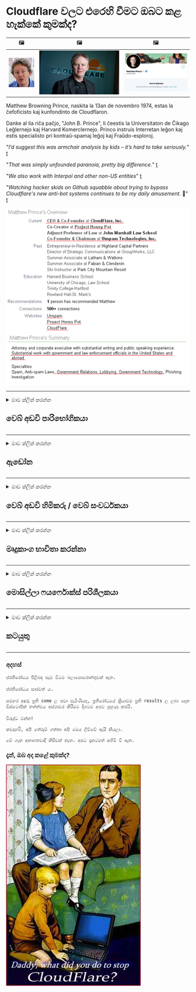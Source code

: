 # Cloudflare වලට එරෙහි වීමට ඔබට කළ හැක්කේ කුමක්ද?

| 🖼 | 🖼 | 🖼 |
| --- | --- | --- |
| ![](../image/matthew_prince_teen.jpg) | ![](../image/matthew_prince.jpg) | ![](../image/blockedbymatthewprince.jpg) |


Matthew Browning Prince, naskita la 13an de novembro 1974, estas la ĉefoficisto kaj kunfondinto de Cloudflaron.

Danke al lia riĉa paĉjo, "John B. Prince", li ĉeestis la Universitaton de Ĉikago Leĝlernejo kaj Harvard Komerclernejo.
Princo instruis Interretan leĝon kaj estis specialisto pri kontraŭ-spamaj leĝoj kaj Fraŭdo-esploroj.


"*I’d suggest this was armchair analysis by kids – it’s hard to take seriously.*" [t](https://www.theguardian.com/technology/2015/nov/19/cloudflare-accused-by-anonymous-helping-isis)

"*That was simply unfounded paranoia, pretty big difference.*"  [t](https://twitter.com/xxdesmus/status/992757936123359233)

"*We also work with Interpol and other non-US entities*" [t](https://twitter.com/eastdakota/status/1203028504184360960)

"*Watching hacker skids on Github squabble about trying to bypass Cloudflare's new anti-bot systems continues to be my daily amusement.* 🍿" [t](https://twitter.com/eastdakota/status/1273277839102656515)


![](../image/whoismp.jpg)

---


<details>
<summary>මාව ක්ලික් කරන්න

## වෙබ් අඩවි පාරිභෝගිකයා
</summary>


- ඔබ කැමති වෙබ් අඩවිය Cloudflare භාවිතා කරන්නේ නම්, Cloudflare භාවිතා නොකරන ලෙස ඔවුන්ට කියන්න.
  - ෆේස්බුක්, රෙඩිට්, ට්විටර් හෝ මැස්ටෝඩන් වැනි සමාජ මාධ්‍යවල හ ining නඟා සිටීමෙන් කිසිදු වෙනසක් සිදු නොවේ. [ක්‍රියා හැෂ් ටැග් වලට වඩා හයියෙන්.](https://twitter.com/phyzonloop/status/1274132092490862594)
  - ඔබට ප්‍රයෝජනවත් වීමට අවශ්‍ය නම් වෙබ් අඩවි හිමිකරු හා සම්බන්ධ වීමට උත්සාහ කරන්න.

[Cloudflare පැවසීය](https://github.com/Eloston/ungoogled-chromium/issues/783):
```
ඔබ විසින් නිකුත් කරනු ලබන විශේෂිත සේවාවන් හෝ අඩවි සඳහා පරිපාලකයින් වෙත ගොස් ඔබේ අත්දැකීම් බෙදාහදා ගැනීමට අපි නිර්දේශ කරමු.
```

[ඔබ එය ඉල්ලන්නේ නැත්නම්, වෙබ් අඩවි හිමිකරු කිසි විටෙකත් මෙම ගැටලුව දන්නේ නැත.](../PEOPLE.md)

![](../image/liberapay.jpg)

[සාර්ථක උදාහරණය](https://counterpartytalk.org/t/turn-off-cloudflare-on-counterparty-co-plz/164/5).<br>
ඔබට ගැටලුවක් තිබේද? [දැන් ඔබේ හ voice ඔසවන්න.](https://github.com/maraoz/maraoz.github.io/issues/1) පහත උදාහරණය.

```
ඔබ ආයතනික වාරණයට සහ මහජන සුපරීක්ෂණයට උදව් කරයි.
http://crimeflare.eu.org
```

```
ඔබේ වෙබ් පිටුව ක්ලවුඩ් ෆ්ලෙයාර් හි පුද්ගලික බිත්ති උයනේ ඇත.
http://crimeflare.eu.org
```

- වෙබ් අඩවියේ රහස්‍යතා ප්‍රතිපත්තිය කියවීමට යම් කාලයක් ගත කරන්න.
  - වෙබ් අඩවිය Cloudflare පිටුපසින් සිටී නම් හෝ වෙබ් අඩවිය Cloudflare හා සම්බන්ධ සේවාවන් භාවිතා කරයි.

එය "Cloudflare" යනු කුමක්ද යන්න පැහැදිලි කළ යුතු අතර, ඔබේ දත්ත Cloudflare සමඟ බෙදා ගැනීමට අවසර ඉල්ලා සිටිය යුතුය. එසේ කිරීමට අපොහොසත් වීමෙන් විශ්වාසය බිඳ වැටෙනු ඇති අතර සැක සහිත වෙබ් අඩවිය මග හැරිය යුතුය.

[පිළිගත හැකි රහස්‍යතා ප්‍රතිපත්ති උදාහරණයක් මෙහි ඇත](https://archive.is/bDlTz) ("Subprocessors" > "Entity Name")

```
මම ඔබේ රහස්‍යතා ප්‍රතිපත්තිය කියවා ඇති අතර මට Cloudflare යන වචනය සොයාගත නොහැක.
ඔබ දිගටම මගේ දත්ත Cloudflare වෙත පෝෂණය කරන්නේ නම් මම ඔබ සමඟ දත්ත බෙදා ගැනීම ප්‍රතික්ෂේප කරමි.
http://crimeflare.eu.org
```

මෙය ක්ලවුඩ්ෆ්ලේර් යන වචනය නොමැති රහස්‍යතා ප්‍රතිපත්තියට උදාහරණයකි.
[Liberland Jobs](https://archive.is/daKIr) [privacy policy](https://docsend.com/view/feiwyte):

![](../image/cfwontobey.jpg)

Cloudflare ට ඔවුන්ගේම රහස්‍යතා ප්‍රතිපත්තියක් ඇත.
[ක්ලවුඩ්ෆ්ලෙයාර් ඩොක්සිං මිනිසුන්ට ආදරෙයි.](https://www.reddit.com/r/GamerGhazi/comments/2s64fe/be_wary_reporting_to_cloudflare/)

වෙබ් අඩවියේ ලියාපදිංචි වීමේ පෝරමය සඳහා හොඳ උදාහරණයක් මෙන්න.
AFAIK, ශුන්‍ය වෙබ් අඩවිය මෙය කරන්න. ඔබ ඔවුන්ව විශ්වාස කරනවාද?

```
“XYZ සඳහා ලියාපදිංචි වන්න” ක්ලික් කිරීමෙන්, ඔබ අපගේ සේවා කොන්දේසි සහ රහස්‍යතා ප්‍රකාශයට එකඟ වේ.
ඔබේ දත්ත Cloudflare සමඟ බෙදා ගැනීමට ඔබ එකඟ වන අතර Cloudflare හි රහස්‍යතා ප්‍රකාශයට එකඟ වේ.
Cloudflare ඔබේ තොරතුරු කාන්දු වුවහොත් හෝ අපගේ සේවාදායකයන්ට සම්බන්ධ වීමට ඔබට ඉඩ නොදෙන්නේ නම්, එය අපගේ වරදක් නොවේ. [*]

[ ලියාපදිංචි වන්න ] [ මම එකඟවෙන්නේ නැහැ ]
```
[*] [PEOPLE.md](../PEOPLE.md)


- ඔවුන්ගේ සේවාව භාවිතා නොකිරීමට උත්සාහ කරන්න. ඔබව Cloudflare විසින් නරඹන බව මතක තබා ගන්න.
  - ["I'm in your TLS, sniffin' your passworz"](../image/iminurtls.jpg)

- වෙනත් වෙබ් අඩවියක් සොයන්න. අන්තර්ජාලයේ විකල්ප සහ අවස්ථාවන් තිබේ!

- දිනපතාම ටෝර් භාවිතා කිරීමට ඔබේ මිතුරන්ට ඒත්තු ගන්වන්න.
  - නිර්නාමිකභාවය විවෘත අන්තර්ජාලයේ ප්‍රමිතිය විය යුතුය!
  - [ටෝර් ව්‍යාපෘතිය මෙම ව්‍යාපෘතියට අකමැති බව සලකන්න.](../HISTORY.md)

</details>

------

<details>
<summary>මාව ක්ලික් කරන්න

## ඇඩෝන
</summary>

- ඔබගේ බ්‍රව්සරය ෆයර්ෆොක්ස්, ටෝර් බ්‍රව්සරය, හෝ නොකැඩූ ක්‍රෝමියම් නම් පහත ඇඩෝන වලින් එකක් භාවිතා කරන්න.
  - ඔබට වෙනත් නව ඇඩෝන එක් කිරීමට අවශ්‍ය නම් පළමුව ඒ ගැන විමසන්න.


| නම | සංවර්ධක | සහාය | අවහිර කළ හැකිය | දැනුම් දිය හැකිය | Chrome |
| -------- | -------- | -------- | -------- | -------- | -------- |
| [Bloku Cloudflaron MITM-Atakon](../subfiles/about.bcma.md) | #Addon | [ ? ](http://crimeflare.eu.org/) | **ඔව්**     | **ඔව්**     |  **ඔව්** |
| [Ĉu ligoj estas vundeblaj al MITM-atako?](../subfiles/about.ismm.md) | #Addon | [ ? ](http://crimeflare.eu.org/) | නැත     | **ඔව්**     |  **ඔව්** |
| [Ĉu ĉi tiuj ligoj blokos Tor-uzanton?](../subfiles/about.isat.md) | #Addon | [ ? ](http://crimeflare.eu.org/) | නැත     | **ඔව්**     |  **ඔව්** |
| [Block Cloudflare MITM Attack](https://trac.torproject.org/projects/tor/attachment/ticket/24351/block_cloudflare_mitm_attack-1.0.14.1-an%2Bfx.xpi)<br>[**DELETED BY TOR PROJECT**](../HISTORY.md) | nullius | [ ? ](../tool/block_cloudflare_mitm_fx), [Link](http://crimeflare.eu.org/) | **ඔව්**     | **ඔව්**     |  නැත |
| [TPRB](http://34ahehcli3epmhbu2wbl6kw6zdfl74iyc4vg3ja4xwhhst332z3knkyd.onion/) | Sw | [ ? ](http://34ahehcli3epmhbu2wbl6kw6zdfl74iyc4vg3ja4xwhhst332z3knkyd.onion/) | **ඔව්**     | **ඔව්**     |  නැත |
| [Detect Cloudflare](https://addons.mozilla.org/en-US/firefox/addon/detect-cloudflare/) | Frank Otto | [ ? ](https://github.com/traktofon/cf-detect) | නැත     | **ඔව්**     |  නැත |
| [True Sight](https://addons.mozilla.org/en-US/firefox/addon/detect-cloudflare-plus/) | claustromaniac | [ ? ](https://github.com/claustromaniac/detect-cloudflare-plus) | නැත     | **ඔව්**     |  නැත |
| [Which Cloudflare datacenter am I visiting?](https://addons.mozilla.org/en-US/firefox/addon/cf-pop/) | 依云 | [ ? ](https://github.com/lilydjwg/cf-pop) | නැත     | **ඔව්**     |  නැත |


- "ඩෙසෙන්ට්රේලීස්" හට "සීඩීඑන්ජේඑස් (ක්ලවුඩ්ෆ්ලේර්)" සමඟ සම්බන්ධතාවය නැවැත්විය හැකිය.
  - එය ජාල වෙත ළඟා වීමෙන් බොහෝ ඉල්ලීම් වලක්වන අතර අඩවි කැඩීමෙන් වළක්වා ගැනීමට දේශීය ලිපිගොනු සේවය කරයි.
  - සංවර්ධකයා පිළිතුරු දුන්නේය: "[very concerning indeed](https://github.com/Synzvato/decentraleyes/issues/236#issuecomment-352049501)", "[widespread usage severely centralizes the web](https://github.com/Synzvato/decentraleyes/issues/251#issuecomment-366752049)"

- [ඔබේ සහතික අධිකාරියෙන් (CA) ඔබට Cloudflare සහතිකය ඉවත් කිරීමට හෝ අවිශ්වාස කිරීමට හැකිය.](https://www.ssl.com/how-to/remove-root-certificate-firefox/)

</details>

------

<details>
<summary>මාව ක්ලික් කරන්න

## වෙබ් අඩවි හිමිකරු / වෙබ් සංවර්ධකයා
</summary>


![](../image/word_cloudflarefree.jpg)

- වලාකුළු ද්‍රාවණය භාවිතා නොකරන්න.
  - ඔබට ඊට වඩා හොඳින් කළ හැකිය, නේද? [Cloudflare දායකත්වයන්, සැලසුම්, වසම් හෝ ගිණුම් ඉවත් කරන්නේ කෙසේද යන්න මෙන්න.](https://support.cloudflare.com/hc/en-us/articles/200167776-Removing-subscriptions-plans-domains-or-accounts)

| 🖼 | 🖼 |
| --- | --- |
| ![](../image/htmlalertcloudflare.jpg) | ![](../image/htmlalertcloudflare2.jpg) |

- තවත් ගනුදෙනුකරුවන් අවශ්‍යද? කළ යුතු දේ ඔබ දන්නවා. ඉඟිය "ඉහළ පේළිය" වේ.
  - [හෙලෝ, ඔබ ලිව්වේ "අපි ඔබේ පෞද්ගලිකත්වය බැරෑරුම් ලෙස සලකමු" නමුත් මට "දෝෂ 403 තහනම් නිර්නාමික ප්‍රොක්සියක් අවසර නැත"](https://it.slashdot.org/story/19/02/19/0033255/stop-saying-we-take-your-privacy-and-security-seriously) ඔබ ටෝර් හෝ වීපීඑන් අවහිර කරන්නේ ඇයි? ඔබ තාවකාලික ඊමේල් අවහිර කරන්නේ ඇයි?

![](../image/anonexist.jpg)

- Cloudflare භාවිතා කිරීම ඇනහිටීමේ අවස්ථා වැඩි කරයි. ඔබේ සේවාදායකය අක්‍රිය වී හෝ Cloudflare අක්‍රිය වී ඇත්නම් අමුත්තන්ට ඔබේ වෙබ් අඩවියට පිවිසිය නොහැක.
  - [ක්ලවුඩ්ෆ්ලෙයාර් කිසි විටෙකත් පහලට නොයනු ඇතැයි ඔබ සිතුවාද?](https://www.ibtimes.com/cloudflare-down-not-working-sites-producing-504-gateway-timeout-errors-2618008) [Another](https://twitter.com/Jedduff/status/1097875615997399040) [sample](https://twitter.com/search?f=tweets&vertical=default&q=Cloudflare%20is%20having%20problems). [Need more](../PEOPLE.md)?

![](../image/cloudflareinternalerror.jpg)

- ඔබේ "API සේවාව", "මෘදුකාංග යාවත්කාලීන සේවාදායකය" හෝ "RSS පෝෂණය" ප්‍රොක්සි කිරීම සඳහා Cloudflare භාවිතා කිරීම ඔබේ පාරිභෝගිකයාට හානියක් වනු ඇත. ගනුදෙනුකරුවෙක් ඔබට කතා කොට "මට තවදුරටත් ඔබේ API භාවිතා කළ නොහැක" යැයි පැවසූ අතර ඔබට කුමක් සිදුවේදැයි නොදැනේ. Cloudflare ඔබේ ගනුදෙනුකරු නිහ ly ව අවහිර කළ හැකිය. ඔයා හිතනවද ඒක හරි කියලා?
  - බොහෝ RSS පා er ක සේවාදායකයින් සහ RSS කියවන්නා මාර්ගගත සේවාවක් ඇත. ඔබ දායක වීමට මිනිසුන්ට ඉඩ නොදෙන්නේ නම් ඔබ RSS සංග්‍රහය ප්‍රකාශයට පත් කරන්නේ ඇයි?

![](../image/rssfeedovercf.jpg)

- ඔබට HTTPS සහතිකය අවශ්‍යද? "අපි සංකේතාත්මක කරමු" හෝ CA සමාගමෙන් මිලදී ගන්න.

- ඔබට DNS සේවාදායකය අවශ්‍යද? ඔබේම සේවාදායකයක් සැකසිය නොහැකිද? කොහොමද ඔවුන් ගැන: [Hurricane Electric Free DNS](https://dns.he.net/), [Dyn.com](https://dyn.com/dns/), [1984 Hosting](https://www.1984hosting.com/), [Afraid.Org (ඔබ TOR භාවිතා කරන්නේ නම් පරිපාලක ඔබගේ ගිණුම මකන්න)](https://freedns.afraid.org/)
  - [Alternativoj al DNS](../subfiles/alternative.domaindns.md)

- සත්කාරක සේවාව සොයන්නේද? නොමිලේ පමණක්ද? කොහොමද ඔවුන් ගැන: [Onion Service](http://vww6ybal4bd7szmgncyruucpgfkqahzddi37ktceo3ah7ngmcopnpyyd.onion/en/security/network-security/tor/onionservices-best-practices), [Free Web Hosting Area](https://freewha.com/), [Autistici/Inventati Web Site Hosting](https://www.autinv5q6en4gpf4.onion/services/website), [Github Pages](https://pages.github.com/), [Surge](https://surge.sh/)
  - [Cloudflare සඳහා විකල්ප](../subfiles/alternative.cloudflare.md)

- ඔබ "cloudflare-ipfs.com" භාවිතා කරනවාද? [Cloudflare IPFS නරක බව ඔබ දන්නවාද?](../PEOPLE.md)

- ඔබේ සේවාදායකයේ OWASP සහ Fail2Ban වැනි වෙබ් යෙදුම් ෆයර්වෝල් ස්ථාපනය කර එය නිසි ලෙස වින්‍යාස කරන්න.
  - ටෝර් අවහිර කිරීම විසඳුමක් නොවේ. කුඩා නරක පරිශීලකයින් සඳහා පමණක් සෑම කෙනෙකුටම ද punish ුවම් නොකරන්න.

- "Cloudflare Warp" භාවිතා කරන්නන් ඔබේ වෙබ් අඩවියට පිවිසීමෙන් හරවා යැවීම හෝ අවහිර කිරීම. ඔබට හැකි නම් හේතුවක් සපයන්න.

> IP ලැයිස්තුව: "[Cloudflare හි වර්තමාන IP පරාසයන්](cloudflare_inc/)"

> A: ඒවා අවහිර කරන්න

```
server {
...
deny 173.245.48.0/20;
deny 103.21.244.0/22;
deny 103.22.200.0/22;
deny 103.31.4.0/22;
deny 141.101.64.0/18;
deny 108.162.192.0/18;
deny 190.93.240.0/20;
deny 188.114.96.0/20;
deny 197.234.240.0/22;
deny 198.41.128.0/17;
deny 162.158.0.0/15;
deny 104.16.0.0/12;
deny 172.64.0.0/13;
deny 131.0.72.0/22;
deny 2400:cb00::/32;
deny 2606:4700::/32;
deny 2803:f800::/32;
deny 2405:b500::/32;
deny 2405:8100::/32;
deny 2a06:98c0::/29;
deny 2c0f:f248::/32;
...
}
```

> B: අනතුරු ඇඟවීමේ පිටුවට හරවා යවන්න

```
http {
...
geo $iscf {
default 0;
173.245.48.0/20 1;
103.21.244.0/22 1;
103.22.200.0/22 1;
103.31.4.0/22 1;
141.101.64.0/18 1;
108.162.192.0/18 1;
190.93.240.0/20 1;
188.114.96.0/20 1;
197.234.240.0/22 1;
198.41.128.0/17 1;
162.158.0.0/15 1;
104.16.0.0/12 1;
172.64.0.0/13 1;
131.0.72.0/22 1;
2400:cb00::/32 1;
2606:4700::/32 1;
2803:f800::/32 1;
2405:b500::/32 1;
2405:8100::/32 1;
2a06:98c0::/29 1;
2c0f:f248::/32 1;
}
...
}

server {
...
if ($iscf) {rewrite ^ https://example.com/cfwsorry.php;}
...
}

<?php
header('HTTP/1.1 406 Not Acceptable');
echo <<<CLOUDFLARED
Thank you for visiting ourwebsite.com!<br />
We are sorry, but we can't serve you because your connection is being intercepted by Cloudflare.<br />
Please read http://crimeflare.eu.org for more information.<br />
CLOUDFLARED;
die();
```

- ඔබ නිදහස විශ්වාස කරන්නේ නම් සහ නිර්නාමික පරිශීලකයින් පිළිගන්නේ නම් ටෝර් ලූනු සේවාව හෝ අයි 2 පී ඉන්සයිට් සකසන්න.

- වෙනත් ක්ලියර්නෙට් / ටෝර් ද්විත්ව වෙබ් අඩවි ක්‍රියාකරුවන්ගෙන් උපදෙස් ලබාගෙන නිර්නාමික මිතුරන් ඇති කරගන්න!

</details>

------

<details>
<summary>මාව ක්ලික් කරන්න

## මෘදුකාංග භාවිතා කරන්නා
</summary>


- විසංවාදය CloudFlare භාවිතා කරයි. විකල්ප? අපි නිර්දේශ කරමු [**Briar** (Android)](https://f-droid.org/en/packages/org.briarproject.briar.android/), [Ricochet (PC)](https://ricochet.im/), [Tox + Tor (Android/PC)](https://tox.chat/download.html)
  - බ්‍රියර් ටෝර් ඩීමන් ඇතුළත් වන බැවින් ඔබට ඕර්බට් ස්ථාපනය කිරීමට අවශ්‍ය නැත.
  - Qwtch සංවර්ධකයින්, විවෘත රහස්‍යතාවය, දැනුම්දීමකින් තොරව ඔවුන්ගේ git සේවාවෙන් stop_cloudflare ව්‍යාපෘතිය මකා දැමීය.

- ඔබ ඩේබියන් ග්නූ / ලිනක්ස් හෝ කිසියම් ව්‍යුත්පන්නයක් භාවිතා කරන්නේ නම්, දායක වන්න: [bug #831835](https://bugs.debian.org/cgi-bin/bugreport.cgi?bug=831835). ඔබට හැකි නම්, පැච් එක සත්‍යාපනය කිරීමට සහ එය පිළිගත යුතුද යන්න පිළිබඳව නිවැරදි නිගමනයකට පැමිණීමට නඩත්තුකරුට උදව් කරන්න.

- සෑම විටම මෙම බ්‍රව්සර් නිර්දේශ කරන්න.

| නම | සංවර්ධක | සහාය | අදහස් දක්වන්න |
| -------- | -------- | -------- | -------- |
| [Ungoogled-Chromium](https://ungoogled-software.github.io/ungoogled-chromium-binaries/) | Eloston | [ ? ](https://github.com/Eloston/ungoogled-chromium) | PC (Win, Mac, Linux)  _!Tor_ |
| [Bromite](https://www.bromite.org/fdroid) | Bromite | [ ? ](https://github.com/bromite/bromite/issues) | Android  _!Tor_ |
| [Tor Browser](https://www.torproject.org/download/) | Tor Project | [ ? ](https://support.torproject.org/) | PC (Win, Mac, Linux)  _Tor_|
| [Tor Browser Android](https://www.torproject.org/download/) | Tor Project | [ ? ](https://support.torproject.org/) | Android  _Tor_|
| [Onion Browser](https://itunes.apple.com/us/app/onion-browser/id519296448?mt=8) | Mike Tigas | [ ? ](https://github.com/OnionBrowser/OnionBrowser/issues) | Apple iOS  _Tor_|
| [GNU/Icecat](https://www.gnu.org/software/gnuzilla/) | GNU | [ ? ](https://www.gnu.org/software/gnuzilla/) | PC (Linux) |
| [IceCatMobile](https://f-droid.org/en/packages/org.gnu.icecat/) | GNU | [ ? ](https://lists.gnu.org/mailman/listinfo/bug-gnuzilla) | Android |
| [Iridium Browser](https://iridiumbrowser.de/about/) | Iridium | [ ? ](https://github.com/iridium-browser/iridium-browser/) | PC (Win, Mac, Linux, OpenBSD) |


වෙනත් මෘදුකාංගවල පෞද්ගලිකත්වය අසම්පූර්ණයි. ටෝර් බ්‍රව්සරය “පරිපූර්ණ” යැයි මින් අදහස් නොවේ.
අන්තර්ජාලය හා තාක්‍ෂණය තුළ 100% ආරක්ෂිත හෝ 100% පුද්ගලික නැත.

- ටෝර් භාවිතා කිරීමට අවශ්‍ය නැද්ද? ටෝර් ඩීමන් සමඟ ඔබට ඕනෑම බ්‍රව්සරයක් භාවිතා කළ හැකිය.
  - [ටෝර් ව්‍යාපෘතිය මෙයට කැමති නැති බව සලකන්න.](https://support.torproject.org/tbb/tbb-9/) ඔබට එය කළ හැකි නම් ටෝර් බ්‍රව්සරය භාවිතා කරන්න.
- [ටෝර් සමඟ ක්‍රෝමියම් භාවිතා කරන්නේ කෙසේද](../subfiles/chromium_tor.md)


වෙනත් මෘදුකාංගවල පෞද්ගලිකත්වය ගැන කතා කරමු.

- [ඔබට සැබවින්ම ෆයර්ෆොක්ස් භාවිතා කිරීමට අවශ්‍ය නම්, "ෆයර්ෆොක්ස් ඊඑස්ආර්" තෝරන්න.](https://www.mozilla.org/en-US/firefox/organizations/)
  - [ෆයර්ෆොක්ස් - ස්පයිවෙයාර් වොච්ඩෝග්](https://spyware.neocities.org/articles/firefox.html)
  - [ෆයර්ෆොක්ස් නිදහස් කථනය ප්‍රතික්ෂේප කරයි, නිදහස් කථනය තහනම් කරයි](https://web.archive.org/web/20200423010026/https://reclaimthenet.org/firefox-rejects-free-speech-bans-free-speech-commenting-plugin-dissenter-from-its-extensions-gallery/)
  - ["100+ පහළට. මෘදුකාංග සමාගමකට ඇලී සිටින ලෙස ඉල්ලා සිටින බවක් පෙනේ ... මෘදුකාංග මේ දිනවල ඕනෑවට වඩා වැඩිය."](https://old.reddit.com/r/firefox/comments/gutdiw/weve_got_work_to_do_the_mozilla_blog/fslbbb6/)
  - [අහ්, ෆයර්ෆොක්ස් මගේ URL තීරුවේ අනුග්‍රාහක සබැඳි පෙන්වන්නේ ඇයි?](https://www.reddit.com/r/firefox/comments/jybx2w/uh_why_is_firefox_showing_me_sponsored_links_in/)
  - [මොසිල්ලා - යක්ෂයා](https://digdeeper.neocities.org/ghost/mozilla.html)

- [මතක තබා ගන්න, මොසිල්ලා ක්ලවුඩ්ෆ්ලේර් සේවාව භාවිතා කරයි.](https://www.robtex.com/dns-lookup/www.mozilla.org) [ඔවුන් ඔවුන්ගේ නිෂ්පාදනය සඳහා Cloudflare හි DNS සේවාවද භාවිතා කරයි.](https://www.theregister.co.uk/2018/03/21/mozilla_testing_dns_encryption/)

- [මොසිල්ලා මෙම ටිකට්පත නිල වශයෙන් ප්‍රතික්ෂේප කළේය.](https://bugzilla.mozilla.org/show_bug.cgi?id=1426618)

- [ෆයර්ෆොක්ස් ෆෝකස් යනු විහිළුවකි.](https://github.com/mozilla-mobile/focus-android/issues/1743) [ටෙලිමෙට්රි අක්‍රිය කරන බවට ඔවුන් පොරොන්දු වූ නමුත් ඔවුන් එය වෙනස් කළහ.](https://github.com/mozilla-mobile/focus-android/issues/4210)

- [PaleMoon / බැසිලිස්ක් සංවර්ධකයා Cloudflare ට ආදරෙයි.](https://github.com/mozilla-mobile/focus-android/issues/1743#issuecomment-345993097)
  - [සුදුමැලි මූන්ගේ සංරක්ෂිත සේවාදායකය මාස 18 ක් තිස්සේ අනිෂ්ට මෘදුකාංග හැක් කර පැතිර ඇත](https://www.reddit.com/r/privacytoolsIO/comments/cc808y/pale_moons_archive_server_hacked_and_spread/)
  - ඔහු ටෝර් භාවිතා කරන්නන්ට ද වෛර කරයි - "[එය ටෝර් කෙරෙහි සතුරු වීමට ඉඩ දෙන්න. මම හිතන්නේ බොහෝ වෙබ් අඩවි ටෝර් හි අතිශය අපයෝජන සාධකය සැලකිල්ලට ගෙන සතුරු විය යුතුය.](https://github.com/yacy/yacy_search_server/issues/314#issuecomment-565932097)"

- [වෝටර්ෆොක්ස් හි දැඩි "දුරකථන ගෙදර" ගැටලුවක් තිබේ](https://spyware.neocities.org/articles/waterfox.html)

- [ගූගල් ක්‍රෝම් යනු ඔත්තු මෘදුකාංගයකි.](https://www.gnu.org/proprietary/malware-google.en.html)
  - [ගූගල් ඔබගේ ක්‍රියාකාරකම් පැතිකඩ කරයි.](https://spyware.neocities.org/articles/chrome.html)

- [SRWare යකඩ වැඩිපුර දුරකථන සම්බන්ධතා ඇති කරයි.](https://spyware.neocities.org/articles/iron.html) එය ගූගල් වසම් වලට ද සම්බන්ධ වේ.

- [නිර්භීත බ්‍රව්සර් සුදු ලැයිස්තු ෆේස්බුක් / ට්විටර් ට්රැකර්ස්.](https://www.bleepingcomputer.com/news/security/facebook-twitter-trackers-whitelisted-by-brave-browser/)
  - [මෙන්න තවත් ගැටළු.](https://spyware.neocities.org/articles/brave.html)
  - [ද්විමය අනුබද්ධ හැඳුනුම්පත](https://twitter.com/cryptonator1337/status/1269594587716374528)

- [මයික්‍රොසොෆ්ට් එජ් විසින් ෆේස්බුක් පරිශීලකයින්ට ෆ්ලෑෂ් කේතය ධාවනය කිරීමට ඉඩ දෙයි.](https://www.zdnet.com/article/microsoft-edge-lets-facebook-run-flash-code-behind-users-backs/)

- [විවාල්ඩි ඔබේ පෞද්ගලිකත්වයට ගරු නොකරයි.](https://spyware.neocities.org/articles/vivaldi.html)

- [ඔපෙරා ඔත්තු මෘදුකාංග මට්ටම: අතිශයින් ඉහළයි](https://spyware.neocities.org/articles/opera.html)

- Apple iOS: [ඔබ කිසිසේත් iOS භාවිතා නොකළ යුතුය, ප්‍රධාන වශයෙන් එය අනිෂ්ට මෘදුකාංග නිසාය.](https://www.gnu.org/proprietary/malware-apple.html)

එබැවින් අපි ඉහත වගුවට පමණක් නිර්දේශ කරමු. වෙන කිසිවක් නැත.

</details>

------

<details>
<summary>මාව ක්ලික් කරන්න

## මොසිල්ලා ෆයර්ෆොක්ස් පරිශීලකයා
</summary>


- "ෆයර්ෆොක්ස් නයිට්ලි" ඉවත් වීමේ ක්‍රමයක් නොමැතිව මොසිල්ලා සේවාදායකයන්ට දෝශ නිරාකරණ මට්ටමේ තොරතුරු යවනු ඇත.
  - [මොසිල්ලා සේවාදායකයන් ක්ලවුඩ්ෆ්ලෙයාර් හඹා යති](https://www.digwebinterface.com/?hostnames=www.mozilla.org%0D%0Amozilla.cloudflare-dns.com&type=&ns=resolver&useresolver=8.8.4.4&nameservers=)

- මොසිල්ලා සේවාදායකයන්ට සම්බන්ධ වීම සඳහා ෆයර්ෆොක්ස් තහනම් කළ හැකිය.
  - [මොසිල්ලා හි ප්‍රතිපත්ති සැකිලි මඟ පෙන්වීම](https://github.com/mozilla/policy-templates/blob/master/README.md)
  - මෙම උපක්‍රමය පසු සංස්කරණයේ වැඩ කිරීම නවතා දැමිය හැකි බව මතක තබා ගන්න මොසිල්ලා තමන් සුදු ලැයිස්තු ගත කිරීමට කැමති නිසා.
  - ඒවා සම්පූර්ණයෙන්ම අවහිර කිරීමට ෆයර්වෝල් සහ ඩීඑන්එස් පෙරණය භාවිතා කරන්න.

"`/distribution/policies.json`"

>     "WebsiteFilter": {
> 		"Block": [
> 		"*://*.mozilla.com/*",
> 		"*://*.mozilla.net/*",
> 		"*://*.mozilla.org/*",
> 		"*://webcompat.com/*",
> 		"*://*.firefox.com/*",
> 		"*://*.thunderbird.net/*",
> 		"*://*.cloudflare.com/*"
> 		]
>     },


- ~~ක්ලවුඩ්ෆ්ලෙයාර් භාවිතා නොකරන ලෙස පවසමින් මොසිල්ලා ට්‍රැකර්හි දෝෂයක් වාර්තා කරන්න.~~ බග්සිලා පිළිබඳ දෝෂ වාර්තාවක් තිබුණි. බොහෝ අය ඔවුන්ගේ කනස්සල්ල පළ කරන ලදි, කෙසේ වෙතත් දෝෂය පරිපාලක විසින් 2018 දී සඟවා ඇත.

- ඔබට ෆයර්ෆොක්ස් හි DoH අක්‍රීය කළ හැකිය.
  - [ෆයර්ෆොක්ස් හි පෙරනිමි ඩීඑන්එස් සැපයුම්කරු වෙනස් කරන්න](../subfiles/change-firefox-dns.md)

![](../image/firefoxdns.jpg)

- [ඔබ ISP නොවන DNS භාවිතා කිරීමට කැමති නම්, OpenNIC Tier2 DNS සේවාව හෝ Cloudflare නොවන DNS සේවාවන් භාවිතා කිරීම ගැන සලකා බලන්න.](https://wiki.opennic.org/start)
![](../image/opennic.jpg)
  - DNS සමඟ Cloudflare අවහිර කරන්න. [Crimeflare DNS](../subfiles/service.publicdns.md)

- ඔබට ටෝර් ඩීඑන්එස් විසදුම ලෙස භාවිතා කළ හැකිය. [ඔබ ටෝර් විශේෂ expert යෙක් නොවේ නම්, මෙහි ප්‍රශ්නයක් අසන්න.](https://tor.stackexchange.com/)

> **කොහොමද?**
> 1. ටෝර් බාගත කර ඔබේ පරිගණකයේ ස්ථාපනය කරන්න.
> 2. මෙම රේඛාව "torrc" ගොනුවට එක් කරන්න.
> DNSPort 127.0.0.1:53
> 3. ටෝර් නැවත ආරම්භ කරන්න.
> 4. ඔබේ පරිගණකයේ DNS සේවාදායකය "127.0.0.1" ලෙස සකසන්න.

</details>

------

<details>
<summary>මාව ක්ලික් කරන්න

## කටයුතු
</summary>


- Cloudflare හි අන්තරායන් ගැන ඔබ වටා සිටින අයට කියන්න.

- [මෙම ගබඩාව වැඩි දියුණු කිරීමට උදව් කරන්න.](http://crimeflare.eu.org)
  - ලැයිස්තු දෙකම, එයට එරෙහි තර්ක සහ විස්තර.

- [Cloudflare (සහ ඒ හා සමාන සමාගම්) සමඟ යම් දෙයක් වැරදී ඇති තැන ලේඛනගත කර ප්‍රසිද්ධ කරන්න, ඔබ එසේ කරන විට මෙම ගබඩාව සඳහන් කිරීමට වග බලා ගන්න.](http://crimeflare.eu.org) :)

- ටෝර් භාවිතා කරමින් පෙරනිමියෙන් වැඩි පිරිසක් ලබා ගන්න එවිට ඔවුන්ට ලෝකයේ විවිධ ප්‍රදේශවල දෘෂ්ටි කෝණයෙන් වෙබය අත්විඳිය හැකිය.

- ක්ලවුඩ්ෆ්ලේර් වෙතින් ලෝකය මුදා ගැනීම සඳහා කැපවී සිටින සමාජ මාධ්‍යවල සහ මස් අවකාශයේ කණ්ඩායම් ආරම්භ කරන්න.

- සුදුසු අවස්ථාවලදී, මෙම ගබඩාවට මෙම කණ්ඩායම් සමඟ සම්බන්ධ වන්න - මෙය කණ්ඩායම් වශයෙන් එකට වැඩ කිරීම සම්බන්ධීකරණය කිරීමේ ස්ථානයක් විය හැකිය.

- [Cloudflare සඳහා අර්ථවත් ආයතනික නොවන විකල්පයක් සැපයිය හැකි සමුපකාරයක් ආරම්භ කරන්න.](../subfiles/alternative.cloudflare.md)

- ක්ලවුඩ්ෆ්ලේරයට එරෙහිව අවම වශයෙන් බහු ස්ථර ආරක්ෂාවක් සැපයීමට උපකාරී වන වෙනත් විකල්ප ගැන අපට දන්වන්න.

- ඔබ Cloudflare ගනුදෙනුකරුවෙකු නම්, ඔබේ රහස්‍යතා සැකසුම් සකසා ඔවුන් ඒවා උල්ලං until නය කරන තෙක් බලා සිටින්න.
  - [ඉන්පසු ඒවා අයාචිත තැපැල් / පෞද්ගලිකත්ව උල්ලං charges නය කිරීමේ චෝදනා යටතේ ගෙන එන්න.](https://twitter.com/thexpaw/status/1108424723233419264)

- ඔබ ඇමරිකා එක්සත් ජනපදයේ සිටී නම් සහ වෙබ් අඩවිය බැංකුවක් හෝ ගණකාධිකාරීවරයෙක් නම්, ග්‍රෑම්-ලීච්-බ්ලයිලි පනත යටතේ හෝ නීතිමය බලපෑම් ඇති ඇමරිකානුවන් යටතේ නීතිමය බලපෑම් ඇති කිරීමට උත්සාහ කර ඔබ කොපමණ දුරක් ඇත්දැයි අප වෙත වාර්තා කරන්න. .

- වෙබ් අඩවිය රජයේ වෙබ් අඩවියක් නම්, එක්සත් ජනපද ආණ්ඩුක්‍රම ව්‍යවස්ථාවේ 1 වන සංශෝධනය යටතේ නීතිමය බලපෑම් ඇති කිරීමට උත්සාහ කරන්න.

- ඔබ යුරෝපා සංගම් පුරවැසියෙකු නම්, ඔබේ පුද්ගලික තොරතුරු සාමාන්‍ය දත්ත ආරක්ෂණ රෙගුලාසි යටතේ යැවීමට වෙබ් අඩවිය අමතන්න. ඔවුන් ඔබට ඔබේ තොරතුරු ලබා දීම ප්‍රතික්ෂේප කරන්නේ නම් එය නීතිය උල්ලං violation නය කිරීමකි.

- තම වෙබ් අඩවියේ සේවාවක් ලබා දෙන බව පවසන සමාගම් සඳහා ඒවා පාරිභෝගික ආරක්ෂණ සංවිධාන සහ බීබීබී වෙත “ව්‍යාජ වෙළඳ දැන්වීම්” ලෙස වාර්තා කිරීමට උත්සාහ කරන්න. Cloudflare වෙබ් අඩවි සේවය කරන්නේ Cloudflare සේවාදායකයන් විසිනි.

- [එක්සත් ජනපද සන්දර්භය තුළ ITU යෝජනා කරන්නේ Cloudflare ඔවුන් කෙරෙහි විශ්වාසභංග නීතිය ගෙන ඒමට තරම් විශාල වීමට පටන් ගෙන ඇති බවයි.](https://www.itu.int/en/ITU-T/Workshops-and-Seminars/20181218/Documents/Geoff_Huston_Presentation.pdf)

- එවැනි සේවාවක් පිටුපස ප්‍රභව කේත ගබඩා කිරීමට එරෙහිව ප්‍රතිපාදන GNU GPL අනුවාදය 4 ට ඇතුළත් විය හැකි යැයි සිතිය හැකි අතර, සියලු GPLv4 සහ පසුකාලීන වැඩසටහන් සඳහා අවශ්‍ය වන්නේ අවම වශයෙන් ප්‍රභව කේත ටෝර් භාවිතා කරන්නන්ට වෙනස් ලෙස සැලකීමක් නොකරන මාධ්‍යයක් හරහා ප්‍රවේශ විය හැකි බවයි.

</details>

------

### අදහස්

```
ප්රතිරෝධය පිළිබඳ සෑම විටම බලාපොරොත්තුවක් ඇත.

ප්රතිරෝධය සාරවත් ය.

සමහර අඳුරු ප්‍රති come ල පවා පැමිණියද, ප්‍රතිරෝධයේ ක්‍රියාවම ප්‍රති results ල ලබා දෙන ඩිස්ටොපික් තත්ත්වය අස්ථාවර කිරීමට දිගටම අපව පුහුණු කරයි.

විරුද්ධ වන්න!
```

```
කවදාහරි, අපි තේරුම් ගත්තා අපි මෙය ලිව්වේ ඇයි කියලා.
```

```
මේ ගැන අනාගතවාදී කිසිවක් නැත. අපට දැනටමත් අහිමි වී ඇත.
```

### දැන්, ඔබ අද කළේ කුමක්ද?


![](../image/stopcf.jpg)

